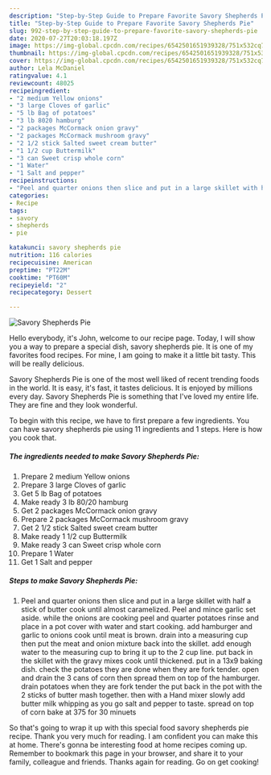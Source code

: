 ```yaml
---
description: "Step-by-Step Guide to Prepare Favorite Savory Shepherds Pie"
title: "Step-by-Step Guide to Prepare Favorite Savory Shepherds Pie"
slug: 992-step-by-step-guide-to-prepare-favorite-savory-shepherds-pie
date: 2020-07-27T20:03:18.197Z
image: https://img-global.cpcdn.com/recipes/6542501651939328/751x532cq70/savory-shepherds-pie-recipe-main-photo.jpg
thumbnail: https://img-global.cpcdn.com/recipes/6542501651939328/751x532cq70/savory-shepherds-pie-recipe-main-photo.jpg
cover: https://img-global.cpcdn.com/recipes/6542501651939328/751x532cq70/savory-shepherds-pie-recipe-main-photo.jpg
author: Lela McDaniel
ratingvalue: 4.1
reviewcount: 48025
recipeingredient:
- "2 medium Yellow onions"
- "3 large Cloves of garlic"
- "5 lb Bag of potatoes"
- "3 lb 8020 hamburg"
- "2 packages McCormack onion gravy"
- "2 packages McCormack mushroom gravy"
- "2 1/2 stick Salted sweet cream butter"
- "1 1/2 cup Buttermilk"
- "3 can Sweet crisp whole corn"
- "1 Water"
- "1 Salt and pepper"
recipeinstructions:
- "Peel and quarter onions then slice and put in a large skillet with half a stick of butter cook until almost caramelized. Peel and mince garlic set aside. while the onions are cooking peel and quarter potatoes rinse and place in a pot cover with water and start cooking. add hamburger and garlic to onions cook until meat is brown. drain into a measuring cup then put the meat and onion mixture back into the skillet. add enough water to the measuring cup to bring it up to the 2 cup line. put back in the skillet with the gravy mixes cook until thickened. put in a 13x9 baking dish. check the potatoes they are done when they are fork tender. open and drain the 3 cans of corn then spread them on top of the hamburger. drain potatoes when they are fork tender the put back in the pot with the 2 sticks of butter mash together. then with a Hand mixer slowly add butter milk whipping as you go salt and pepper to taste. spread on top of corn bake at 375 for 30 minuets"
categories:
- Recipe
tags:
- savory
- shepherds
- pie

katakunci: savory shepherds pie 
nutrition: 116 calories
recipecuisine: American
preptime: "PT22M"
cooktime: "PT60M"
recipeyield: "2"
recipecategory: Dessert

---
```



![Savory Shepherds Pie](https://img-global.cpcdn.com/recipes/6542501651939328/751x532cq70/savory-shepherds-pie-recipe-main-photo.jpg)

Hello everybody, it's John, welcome to our recipe page. Today, I will show you a way to prepare a special dish, savory shepherds pie. It is one of my favorites food recipes. For mine, I am going to make it a little bit tasty. This will be really delicious.



Savory Shepherds Pie is one of the most well liked of recent trending foods in the world. It is easy, it's fast, it tastes delicious. It is enjoyed by millions every day. Savory Shepherds Pie is something that I've loved my entire life. They are fine and they look wonderful.


To begin with this recipe, we have to first prepare a few ingredients. You can have savory shepherds pie using 11 ingredients and 1 steps. Here is how you cook that.

<!--inarticleads1-->

##### The ingredients needed to make Savory Shepherds Pie:

1. Prepare 2 medium Yellow onions
1. Prepare 3 large Cloves of garlic
1. Get 5 lb Bag of potatoes
1. Make ready 3 lb 80/20 hamburg
1. Get 2 packages McCormack onion gravy
1. Prepare 2 packages McCormack mushroom gravy
1. Get 2 1/2 stick Salted sweet cream butter
1. Make ready 1 1/2 cup Buttermilk
1. Make ready 3 can Sweet crisp whole corn
1. Prepare 1 Water
1. Get 1 Salt and pepper




<!--inarticleads2-->

##### Steps to make Savory Shepherds Pie:

1. Peel and quarter onions then slice and put in a large skillet with half a stick of butter cook until almost caramelized. Peel and mince garlic set aside. while the onions are cooking peel and quarter potatoes rinse and place in a pot cover with water and start cooking. add hamburger and garlic to onions cook until meat is brown. drain into a measuring cup then put the meat and onion mixture back into the skillet. add enough water to the measuring cup to bring it up to the 2 cup line. put back in the skillet with the gravy mixes cook until thickened. put in a 13x9 baking dish. check the potatoes they are done when they are fork tender. open and drain the 3 cans of corn then spread them on top of the hamburger. drain potatoes when they are fork tender the put back in the pot with the 2 sticks of butter mash together. then with a Hand mixer slowly add butter milk whipping as you go salt and pepper to taste. spread on top of corn bake at 375 for 30 minuets




So that's going to wrap it up with this special food savory shepherds pie recipe. Thank you very much for reading. I am confident you can make this at home. There's gonna be interesting food at home recipes coming up. Remember to bookmark this page in your browser, and share it to your family, colleague and friends. Thanks again for reading. Go on get cooking!
